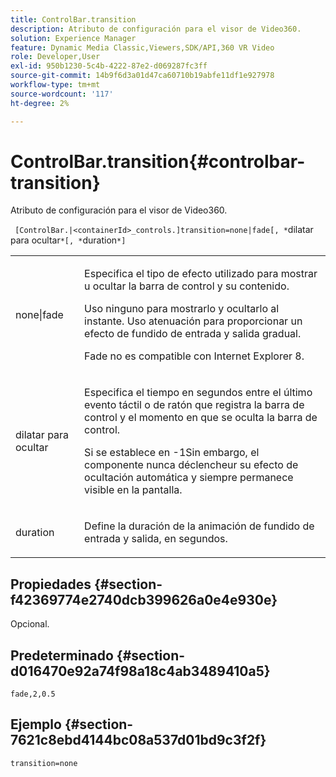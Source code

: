 ```yaml
---
title: ControlBar.transition
description: Atributo de configuración para el visor de Video360.
solution: Experience Manager
feature: Dynamic Media Classic,Viewers,SDK/API,360 VR Video
role: Developer,User
exl-id: 950b1230-5c4b-4222-87e2-d069287fc3ff
source-git-commit: 14b9f6d3a01d47ca60710b19abfe11df1e927978
workflow-type: tm+mt
source-wordcount: '117'
ht-degree: 2%

---
```


# ControlBar.transition{#controlbar-transition}

Atributo de configuración para el visor de Video360.

` [ControlBar.|<containerId>_controls.]transition=none|fade[, *`dilatar para ocultar`*[, *`duration`*]`

<table id="table_C616483932C2482CA9794DDD7313FD7C"> 
 <tbody> 
  <tr> 
   <td colname="col1"> <p> <span class="codeph"> none|fade</span> </p> </td> 
   <td colname="col2"> <p> Especifica el tipo de efecto utilizado para mostrar u ocultar la barra de control y su contenido. </p> <p>Uso <span class="codeph"> ninguno</span> para mostrarlo y ocultarlo al instante. Uso <span class="codeph"> atenuación</span> para proporcionar un efecto de fundido de entrada y salida gradual. </p> <p>Fade no es compatible con Internet Explorer 8. </p> </td> 
  </tr> 
  <tr> 
   <td colname="col1"> <p> <span class="codeph"> <span class="varname"> dilatar para ocultar</span> </span> </p> </td> 
   <td colname="col2"> <p>Especifica el tiempo en segundos entre el último evento táctil o de ratón que registra la barra de control y el momento en que se oculta la barra de control. </p> <p> Si se establece en <span class="codeph"> -1</span>Sin embargo, el componente nunca déclencheur su efecto de ocultación automática y siempre permanece visible en la pantalla. </p> </td> 
  </tr> 
  <tr> 
   <td colname="col1"> <p> <span class="codeph"> <span class="varname"> duration</span> </span> </p> </td> 
   <td colname="col2"> <p>Define la duración de la animación de fundido de entrada y salida, en segundos. </p> </td> 
  </tr> 
 </tbody> 
</table>

## Propiedades {#section-f42369774e2740dcb399626a0e4e930e}

Opcional.

## Predeterminado {#section-d016470e92a74f98a18c4ab3489410a5}

`fade,2,0.5`

## Ejemplo {#section-7621c8ebd4144bc08a537d01bd9c3f2f}

```
transition=none
```
